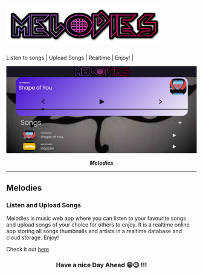 # [<img src="logo.png">]( https://danieltk26.github.io/Melodies/)</h2>
Listen to songs | Upload Songs | Realtime | Enjoy! |

![alt text](cover.png)
<p align="center">
  <b><i>Melodies </i></b>


<br />
<hr />


<h2>Melodies</h2>

<h3>Listen and Upload Songs</h3>

Melodies is music web app where you can listen to your favourite songs and upload songs of your choice 
for others to enjoy. It is a realtime online app storing all songs thumbnails and artists in a realtime
database and cloud storage. Enjoy!

Check it out [here]( https://danieltk26.github.io/Melodies/)

 
<h3 align="center">Have a nice Day Ahead 😁😉 !!!</h3>

[gmail]: DanielTk999@gmail.com
[danielchats]: https://danieltk26.github.io/Daniel-Chats/
[roblox]: https://www.roblox.com/users/466671545/profile
[myweb]: https://danieltk26.github.io/Daniel-Thomas/index.html#hero
[grp]: https://https://github.com/Super-Teen-Coders

